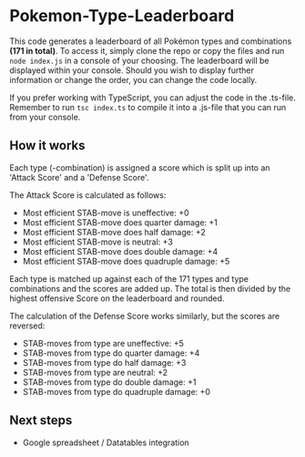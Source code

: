 # Pokemon-Type-Leaderboard

This code generates a leaderboard of all Pokémon types and combinations **(171 in total)**.
To access it, simply clone the repo or copy the files and run ```node index.js``` in a console of your choosing.
The leaderboard will be displayed within your console.
Should you wish to display further information or change the order, you can change the code locally.

If you prefer working with TypeScript, you can adjust the code in the .ts-file. Remember to run ```tsc index.ts``` to compile it into a .js-file that you can run from your console.

## How it works

Each type (-combination) is assigned a score which is split up into an 'Attack Score' and a 'Defense Score'.

The Attack Score is calculated as follows:

- Most efficient STAB-move is uneffective: +0
- Most efficient STAB-move does quarter damage: +1
- Most efficient STAB-move does half damage: +2
- Most efficient STAB-move is neutral: +3
- Most efficient STAB-move does double damage: +4
- Most efficient STAB-move does quadruple damage: +5

Each type is matched up against each of the 171 types and type combinations and the scores are added up. The total is then divided by the highest offensive Score on the leaderboard and rounded.

The calculation of the Defense Score works similarly, but the scores are reversed:

- STAB-moves from type are uneffective: +5
- STAB-moves from type do quarter damage: +4
- STAB-moves from type do half damage: +3
- STAB-moves from type are neutral: +2
- STAB-moves from type do double damage: +1
- STAB-moves from type do quadruple damage: +0

## Next steps

- Google spreadsheet / Datatables integration
